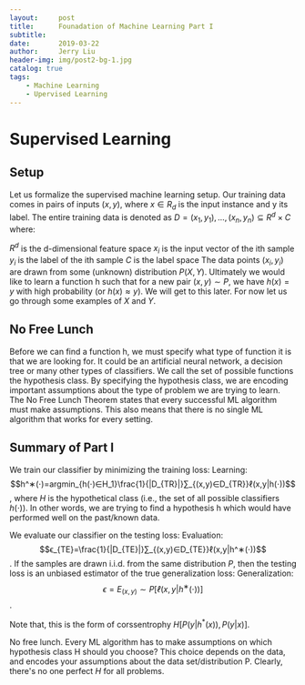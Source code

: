 ```yaml
---
layout:     post
title:      Founadation of Machine Learning Part I
subtitle:   
date:       2019-03-22
author:     Jerry Liu
header-img: img/post2-bg-1.jpg
catalog: true
tags:
    - Machine Learning
    - Upervised Learning
---
```

# Supervised Learning

## Setup
Let us formalize the supervised machine learning setup. Our training data comes in pairs of inputs $(x,y)$, where $x∈R_d$ is the input instance and y its label. The entire training data is denoted as
$D={(x_1,y_1),…,(x_n,y_n)}⊆R^d×C$
where:

$R^d$ is the d-dimensional feature space
$x_i$ is the input vector of the ith sample
$y_i$ is the label of the ith sample
$C$ is the label space
The data points $(x_i,y_i)$ are drawn from some (unknown) distribution $P(X,Y)$. Ultimately we would like to learn a function h such that for a new pair $(x,y)∼P$, we have $h(x)=y$ with high probability (or $h(x)≈y$). We will get to this later. For now let us go through some examples of $X$ and $Y$.

## No Free Lunch
Before we can find a function h, we must specify what type of function it is that we are looking for. It could be an artificial neural network, a decision tree or many other types of classifiers. We call the set of possible functions the hypothesis class. By specifying the hypothesis class, we are encoding important assumptions about the type of problem we are trying to learn. The No Free Lunch Theorem states that every successful ML algorithm must make assumptions. This also means that there is no single ML algorithm that works for every setting.

## Summary of Part I
We train our classifier by minimizing the training loss:
Learning:
$$h^∗(⋅)=argmin_{h(⋅)∈H_1}\frac{1}{|D_{TR}|}∑_{(x,y)∈D_{TR}}ℓ(x,y|h(⋅))$$,
where $H$ is the hypothetical class (i.e., the set of all possible classifiers $h(⋅)$). In other words, we are trying to find a hypothesis h which would have performed well on the past/known data.

We evaluate our classifier on the testing loss:
Evaluation: 
$$ϵ_{TE}=\frac{1}{|D_{TE}|}∑_{(x,y)∈D_{TE}}ℓ(x,y|h^∗(⋅))$$.
If the samples are drawn i.i.d. from the same distribution $P$, then the testing loss is an unbiased estimator of the true generalization loss:
Generalization: 
$$ϵ=E_{(x,y)}\sim P[ℓ(x,y|h^∗(⋅))]$$.

Note that, this is the form of corssentrophy $H[P(y\lvert h^*(x)), P(y\rvert x)]$.

No free lunch. Every ML algorithm has to make assumptions on which hypothesis class H should you choose? This choice depends on the data, and encodes your assumptions about the data set/distribution P. Clearly, there's no one perfect $H$ for all problems.
